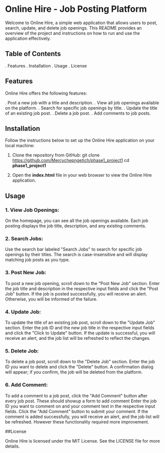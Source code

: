 # Online Hire - Job Posting Platform
Welcome to Online Hire, a simple web application that allows users to post, search, update, and delete job openings. This README provides an overview of the project and instructions on how to run and use the application effectively.

## Table of Contents
. Features
. Installation
. Usage
. License

## Features
Online Hire offers the following features:

. Post a new job with a title and description.
. View all job openings available on the platform.
. Search for specific job openings by title.
. Update the title of an existing job post.
. Delete a job post.
. Add comments to job posts.

## Installation
Follow the instructions below to set up the Online Hire application on your local machine: 

1. Clone the repository from GitHub:
git clone https://github.com/Mercychepngetich/phase1_project1
cd **phase1_project1**

2. Open the **index.html** file in your web browser to view the Online Hire application.

## Usage

###  1. View Job Openings:

On the homepage, you can see all the job openings available. Each job posting displays the job title, description, and any existing comments.

### 2. Search Jobs:

Use the search bar labeled "Search Jobs" to search for specific job openings by their titles. The search is case-insensitive and will display matching job posts as you type.
### 3. Post New Job:

To post a new job opening, scroll down to the "Post New Job" section.
Enter the job title and description in the respective input fields and click the "Post Job" button.
If the job is posted successfully, you will receive an alert. Otherwise, you will be informed of the failure.
### 4. Update Job:

To update the title of an existing job post, scroll down to the "Update Job" section.
Enter the job ID and the new job title in the respective input fields and click the "Click to Update" button.
If the update is successful, you will receive an alert, and the job list will be refreshed to reflect the changes.
### 5. Delete Job:

To delete a job post, scroll down to the "Delete Job" section.
Enter the job ID you want to delete and click the "Delete" button.
A confirmation dialog will appear; if you confirm, the job will be deleted from the platform.
### 6. Add Comment:

To add a comment to a job post, click the "Add Comment" button after every job post. These should showup a form to add comment
Enter the job ID you want to comment on and your comment text in the respective input fields.
Click the "Add Comment" button to submit your comment.
If the comment is added successfully, you will receive an alert, and the job list will be refreshed. However these functionality required more improvement.

##License

Online Hire is licensed under the MIT License. See the LICENSE file for more details.

